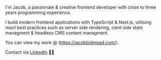 I'm Jacob, a passionate & creative frontend developer with close to three years programming experience. 

I build modern frontend applications with TypeScript & Next.js, utilising react best practices such as server side rendering, cient side state managment & headless CMS content managment.

You can view my work @ (https://jacobbidmead.com/).

Contact via [LinkedIn](https://www.linkedin.com/in/jacob-bidmead-27810b253/) ✌🏻

